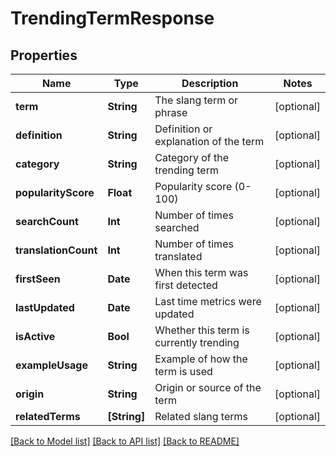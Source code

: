 # TrendingTermResponse

## Properties
Name | Type | Description | Notes
------------ | ------------- | ------------- | -------------
**term** | **String** | The slang term or phrase | [optional]
**definition** | **String** | Definition or explanation of the term | [optional]
**category** | **String** | Category of the trending term | [optional]
**popularityScore** | **Float** | Popularity score (0-100) | [optional]
**searchCount** | **Int** | Number of times searched | [optional]
**translationCount** | **Int** | Number of times translated | [optional]
**firstSeen** | **Date** | When this term was first detected | [optional]
**lastUpdated** | **Date** | Last time metrics were updated | [optional]
**isActive** | **Bool** | Whether this term is currently trending | [optional]
**exampleUsage** | **String** | Example of how the term is used | [optional]
**origin** | **String** | Origin or source of the term | [optional]
**relatedTerms** | **[String]** | Related slang terms | [optional]

[[Back to Model list]](../README.md#documentation-for-models) [[Back to API list]](../README.md#documentation-for-api-endpoints) [[Back to README]](../README.md)
